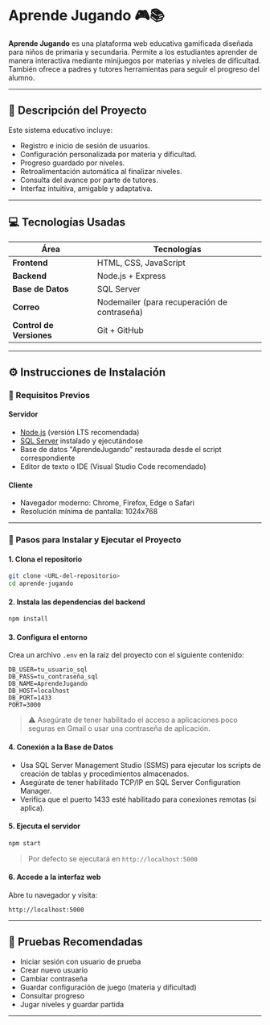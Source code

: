 # Aprende Jugando 🎮📚

**Aprende Jugando** es una plataforma web educativa gamificada diseñada para niños de primaria y secundaria. Permite a los estudiantes aprender de manera interactiva mediante minijuegos por materias y niveles de dificultad. También ofrece a padres y tutores herramientas para seguir el progreso del alumno.

---

## 🧠 Descripción del Proyecto

Este sistema educativo incluye:
- Registro e inicio de sesión de usuarios.
- Configuración personalizada por materia y dificultad.
- Progreso guardado por niveles.
- Retroalimentación automática al finalizar niveles.
- Consulta del avance por parte de tutores.
- Interfaz intuitiva, amigable y adaptativa.

---

## 💻 Tecnologías Usadas

| Área         | Tecnologías |
|--------------|-------------|
| **Frontend** | HTML, CSS, JavaScript|
| **Backend**  | Node.js + Express |
| **Base de Datos** | SQL Server |
| **Correo**   | Nodemailer (para recuperación de contraseña) |
| **Control de Versiones** | Git + GitHub |

---

## ⚙️ Instrucciones de Instalación

### 🔸 Requisitos Previos

#### Servidor
- [Node.js](https://nodejs.org/) (versión LTS recomendada)
- [SQL Server](https://www.microsoft.com/es-es/sql-server) instalado y ejecutándose
- Base de datos "AprendeJugando" restaurada desde el script correspondiente
- Editor de texto o IDE (Visual Studio Code recomendado)

#### Cliente
- Navegador moderno: Chrome, Firefox, Edge o Safari
- Resolución mínima de pantalla: 1024x768

---

### 🔸 Pasos para Instalar y Ejecutar el Proyecto

#### 1. Clona el repositorio
```bash
git clone <URL-del-repositorio>
cd aprende-jugando
```

#### 2. Instala las dependencias del backend
```bash
npm install
```

#### 3. Configura el entorno
Crea un archivo `.env` en la raíz del proyecto con el siguiente contenido:

```
DB_USER=tu_usuario_sql
DB_PASS=tu_contraseña_sql
DB_NAME=AprendeJugando
DB_HOST=localhost
DB_PORT=1433
PORT=3000
```

> ⚠️ Asegúrate de tener habilitado el acceso a aplicaciones poco seguras en Gmail o usar una contraseña de aplicación.

#### 4. Conexión a la Base de Datos

- Usa SQL Server Management Studio (SSMS) para ejecutar los scripts de creación de tablas y procedimientos almacenados.
- Asegúrate de tener habilitado TCP/IP en SQL Server Configuration Manager.
- Verifica que el puerto 1433 esté habilitado para conexiones remotas (si aplica).

#### 5. Ejecuta el servidor
```bash
npm start
```
> Por defecto se ejecutará en `http://localhost:5000`

#### 6. Accede a la interfaz web
Abre tu navegador y visita:
```
http://localhost:5000
```

---

## 🧪 Pruebas Recomendadas

- Iniciar sesión con usuario de prueba
- Crear nuevo usuario
- Cambiar contraseña
- Guardar configuración de juego (materia y dificultad)
- Consultar progreso
- Jugar niveles y guardar partida

---
